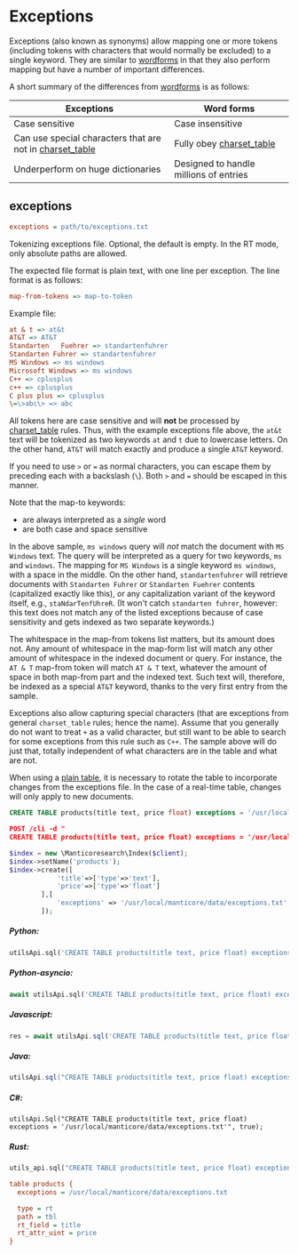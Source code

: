 # Exceptions

Exceptions (also known as synonyms) allow mapping one or more tokens (including tokens with characters that would normally be excluded) to a single keyword. They are similar to [wordforms](../../Creating_a_table/NLP_and_tokenization/Wordforms.md#wordforms) in that they also perform mapping but have a number of important differences.

A short summary of the differences from [wordforms](../../Creating_a_table/NLP_and_tokenization/Wordforms.md#wordforms) is as follows:

| Exceptions | Word forms |
| - | - |
| Case sensitive | Case insensitive |
| Can use special characters that are not in [charset_table](../../Creating_a_table/NLP_and_tokenization/Low-level_tokenization.md#charset_table) | Fully obey [charset_table](../../Creating_a_table/NLP_and_tokenization/Low-level_tokenization.md#charset_table) |
| Underperform on huge dictionaries | Designed to handle millions of entries |

## exceptions

```ini
exceptions = path/to/exceptions.txt
```

<!-- example exceptions -->
Tokenizing exceptions file. Optional, the default is empty.
In the RT mode, only absolute paths are allowed.

The expected file format is plain text, with one line per exception. The line format is as follows:

```ini
map-from-tokens => map-to-token
```

Example file:

```ini
at & t => at&t
AT&T => AT&T
Standarten   Fuehrer => standartenfuhrer
Standarten Fuhrer => standartenfuhrer
MS Windows => ms windows
Microsoft Windows => ms windows
C++ => cplusplus
c++ => cplusplus
C plus plus => cplusplus
\=\>abc\> => abc
```

All tokens here are case sensitive and will **not** be processed by [charset_table](../../Creating_a_table/NLP_and_tokenization/Low-level_tokenization.md#charset_table) rules. Thus, with the example exceptions file above, the `at&t` text will be tokenized as two keywords `at` and `t` due to lowercase letters. On the other hand, `AT&T` will match exactly and produce a single `AT&T` keyword.

If you need to use `>` or `=` as normal characters, you can escape them by preceding each with a backslash (`\`). Both `>` and `=` should be escaped in this manner.

Note that the map-to keywords:
* are always interpreted as a *single* word
* are both case and space sensitive

In the above sample, `ms windows` query will *not* match the document with `MS Windows` text. The query will be interpreted as a query for two keywords, `ms` and `windows`. The mapping for `MS Windows` is a single keyword `ms windows`, with a space in the middle. On the other hand, `standartenfuhrer` will retrieve documents with `Standarten Fuhrer` or `Standarten Fuehrer` contents (capitalized exactly like this), or any capitalization variant of the keyword itself, e.g., `staNdarTenfUhreR`. (It won't catch `standarten fuhrer`, however: this text does not match any of the listed exceptions because of case sensitivity and gets indexed as two separate keywords.)

The whitespace in the map-from tokens list matters, but its amount does not. Any amount of whitespace in the map-form list will match any other amount of whitespace in the indexed document or query. For instance, the `AT & T` map-from token will match `AT & T` text, whatever the amount of space in both map-from part and the indexed text. Such text will, therefore, be indexed as a special `AT&T` keyword, thanks to the very first entry from the sample.

Exceptions also allow capturing special characters (that are exceptions from general `charset_table` rules; hence the name). Assume that you generally do not want to treat `+` as a valid character, but still want to be able to search for some exceptions from this rule such as `C++`. The sample above will do just that, totally independent of what characters are in the table and what are not.

When using a [plain table](../../Creating_a_table/Local_tables/Plain_table.md), it is necessary to rotate the table to incorporate changes from the exceptions file. In the case of a real-time table, changes will only apply to new documents.

<!-- request SQL -->

```sql
CREATE TABLE products(title text, price float) exceptions = '/usr/local/manticore/data/exceptions.txt'
```

<!-- request JSON -->

```json
POST /cli -d "
CREATE TABLE products(title text, price float) exceptions = '/usr/local/manticore/data/exceptions.txt'"
```

<!-- request PHP -->

```php
$index = new \Manticoresearch\Index($client);
$index->setName('products');
$index->create([
            'title'=>['type'=>'text'],
            'price'=>['type'=>'float']
        ],[
            'exceptions' => '/usr/local/manticore/data/exceptions.txt'
        ]);
```
<!-- intro -->
##### Python:

<!-- request Python -->

```python
utilsApi.sql('CREATE TABLE products(title text, price float) exceptions = \'/usr/local/manticore/data/exceptions.txt\'')
```

<!-- intro -->
##### Python-asyncio:

<!-- request Python-asyncio -->

```python
await utilsApi.sql('CREATE TABLE products(title text, price float) exceptions = \'/usr/local/manticore/data/exceptions.txt\'')
```

<!-- intro -->
##### Javascript:

<!-- request javascript -->

```javascript
res = await utilsApi.sql('CREATE TABLE products(title text, price float) exceptions = \'/usr/local/manticore/data/exceptions.txt\'');
```

<!-- intro -->
##### Java:
<!-- request Java -->
```java
utilsApi.sql("CREATE TABLE products(title text, price float) exceptions = '/usr/local/manticore/data/exceptions.txt'", true);
```

<!-- intro -->
##### C#:
<!-- request C# -->
```clike
utilsApi.Sql("CREATE TABLE products(title text, price float) exceptions = '/usr/local/manticore/data/exceptions.txt'", true);
```

<!-- intro -->
##### Rust:

<!-- request Rust -->

```rust
utils_api.sql("CREATE TABLE products(title text, price float) exceptions = '/usr/local/manticore/data/exceptions.txt'", Some(true)).await;
```

<!-- request CONFIG -->

```ini
table products {
  exceptions = /usr/local/manticore/data/exceptions.txt

  type = rt
  path = tbl
  rt_field = title
  rt_attr_uint = price
}
```
<!-- end -->
<!-- proofread -->

